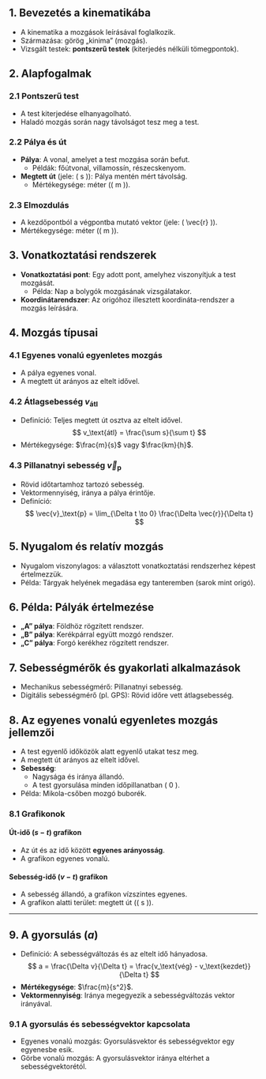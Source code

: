 ## 1. Bevezetés a kinematikába
- A kinematika a mozgások leírásával foglalkozik.
- Származása: görög „kinima” (mozgás).
- Vizsgált testek: **pontszerű testek** (kiterjedés nélküli tömegpontok).

## 2. Alapfogalmak
### 2.1 Pontszerű test
- A test kiterjedése elhanyagolható.
- Haladó mozgás során nagy távolságot tesz meg a test.

### 2.2 Pálya és út
- **Pálya**: A vonal, amelyet a test mozgása során befut.
  - Példák: főútvonal, villamossín, részecskenyom.
- **Megtett út** (jele: \( s \)): Pálya mentén mért távolság.
  - Mértékegysége: méter (\( m \)).

### 2.3 Elmozdulás
- A kezdőpontból a végpontba mutató vektor (jele: \( \vec{r} \)).
- Mértékegysége: méter (\( m \)).

## 3. Vonatkoztatási rendszerek
- **Vonatkoztatási pont**: Egy adott pont, amelyhez viszonyítjuk a test mozgását.
  - Példa: Nap a bolygók mozgásának vizsgálatakor.
- **Koordinátarendszer**: Az origóhoz illesztett koordináta-rendszer a mozgás leírására.

## 4. Mozgás típusai
### 4.1 Egyenes vonalú egyenletes mozgás
- A pálya egyenes vonal.
- A megtett út arányos az eltelt idővel.

### 4.2 Átlagsebesség $v_\text{átl}$
- Definíció: Teljes megtett út osztva az eltelt idővel.
  $$
  v_\text{átl} = \frac{\sum s}{\sum t}
  $$
- Mértékegysége: $\frac{m}{s}$ vagy $\frac{km}{h}$.

### 4.3 Pillanatnyi sebesség $\vec{v}_\text{p}$
- Rövid időtartamhoz tartozó sebesség.
- Vektormennyiség, iránya a pálya érintője.
- Definíció:
  $$
  \vec{v}_\text{p} = \lim_{\Delta t \to 0} \frac{\Delta \vec{r}}{\Delta t}
  $$

## 5. Nyugalom és relatív mozgás
- Nyugalom viszonylagos: a választott vonatkoztatási rendszerhez képest értelmezzük.
- Példa: Tárgyak helyének megadása egy tanteremben (sarok mint origó).

## 6. Példa: Pályák értelmezése
- **„A” pálya**: Földhöz rögzített rendszer.
- **„B” pálya**: Kerékpárral együtt mozgó rendszer.
- **„C” pálya**: Forgó kerékhez rögzített rendszer.

## 7. Sebességmérők és gyakorlati alkalmazások
- Mechanikus sebességmérő: Pillanatnyi sebesség.
- Digitális sebességmérő (pl. GPS): Rövid időre vett átlagsebesség.
## 8. Az egyenes vonalú egyenletes mozgás jellemzői
- A test egyenlő időközök alatt egyenlő utakat tesz meg.
- A megtett út arányos az eltelt idővel.
- **Sebesség**:
  - Nagysága és iránya állandó.
  - A test gyorsulása minden időpillanatban \( 0 \).
- Példa: Mikola-csőben mozgó buborék.

### 8.1 Grafikonok
#### Út-idő ($s-t$) grafikon
- Az út és az idő között **egyenes arányosság**.
- A grafikon egyenes vonalú.

#### Sebesség-idő ($v-t$) grafikon
- A sebesség állandó, a grafikon vízszintes egyenes.
- A grafikon alatti terület: megtett út (\( s \)).

---

## 9. A gyorsulás $(a)$
- Definíció: A sebességváltozás és az eltelt idő hányadosa.
  $$
  a = \frac{\Delta v}{\Delta t} = \frac{v_\text{vég} - v_\text{kezdet}}{\Delta t}
  $$
- **Mértékegysége**: $\frac{m}{s^2}$.
- **Vektormennyiség**: Iránya megegyezik a sebességváltozás vektor irányával.

### 9.1 A gyorsulás és sebességvektor kapcsolata
- Egyenes vonalú mozgás: Gyorsulásvektor és sebességvektor egy egyenesbe esik.
- Görbe vonalú mozgás: A gyorsulásvektor iránya eltérhet a sebességvektorétól.
